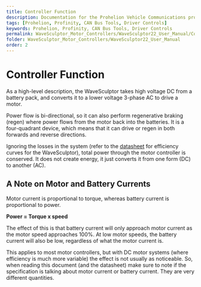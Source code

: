 ```yaml
---
title: Controller Function
description: Documentation for the Prohelion Vehicle Communications protocol
tags: [Prohelion, Profinity, CAN Bus Tools, Driver Controls]
keywords: Prohelion, Profinity, CAN Bus Tools, Driver Controls
permalink: WaveSculptor_Motor_Controllers/WaveSculptor22_User_Manual/Controller_Function.html
folder: WaveSculptor_Motor_Controllers/WaveSculptor22_User_Manual
order: 2
---
```


# Controller Function

As a high-level description, the WaveSculptor takes high voltage DC from a battery pack, and converts it to a lower voltage 3-phase AC to drive a motor.  

Power flow is bi-directional, so it can also perform regenerative braking (regen) where power flows from the motor back into the batteries.  It is a four-quadrant device, which means that it can drive or regen in both forwards and reverse directions.

Ignoring the losses in the system (refer to the [datasheet](http://localhost:4000/WaveSculptor_Motor_Controllers/WaveSculptor22_Motor_Drive_Datasheet/Overview.html) for efficiency curves for the WaveSculptor), total power through the motor controller is conserved.  It does not create energy, it just converts it from one form (DC) to another (AC).  

## A Note on Motor and Battery Currents

Motor current is proportional to torque, whereas battery current is proportional to power.  

<strong>Power = Torque x speed </strong>

The effect of this is that battery current will only approach motor current as the motor speed approaches 100%.  At low motor speeds, the battery current will also be low, regardless of what the motor current is. 
 
This applies to most motor controllers, but with DC motor systems (where efficiency is much more variable) the effect is not usually as noticeable.  So, when reading this document (and the datasheet) make sure to note if the specification is talking about motor current or battery current.  They are very different quantities.
